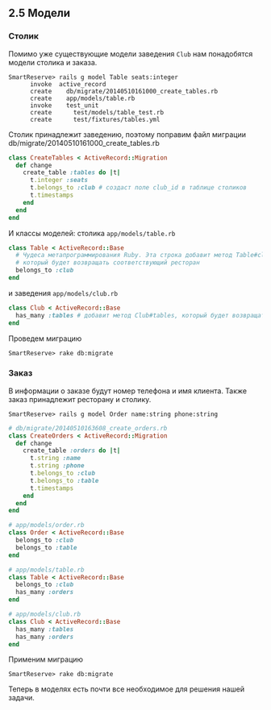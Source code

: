 ## 2.5 Модели
### Столик
Помимо уже существующие модели заведения `Club` нам понадобятся модели столика и заказа.
```shell
SmartReserve> rails g model Table seats:integer
      invoke  active_record
      create    db/migrate/20140510161000_create_tables.rb
      create    app/models/table.rb
      invoke    test_unit
      create      test/models/table_test.rb
      create      test/fixtures/tables.yml
```
Столик принадлежит заведению, поэтому поправим файл миграции db/migrate/20140510161000_create_tables.rb
```ruby
class CreateTables < ActiveRecord::Migration
  def change
    create_table :tables do |t|
      t.integer :seats
      t.belongs_to :club # создаст поле club_id в таблице столиков
      t.timestamps
    end
  end
end
```
И классы моделей:
столика `app/models/table.rb`
```ruby
class Table < ActiveRecord::Base
  # Чудеса метапрограммирования Ruby. Эта строка добавит метод Table#club,
  # который будет возвращать соответствующий ресторан
  belongs_to :club
end
```
и заведения `app/models/club.rb`
```ruby
class Club < ActiveRecord::Base
  has_many :tables # добавит метод Club#tables, который будет возвращать коллекцию столиков ресторана
end
```
Проведем миграцию
```shell
SmartReserve> rake db:migrate
```
### Заказ 
В информации о заказе будут номер телефона и имя клиента. Также заказ принадлежит ресторану и столику.
```shell
SmartReserve> rails g model Order name:string phone:string
```
```ruby
# db/migrate/20140510163608_create_orders.rb
class CreateOrders < ActiveRecord::Migration
  def change
    create_table :orders do |t|
      t.string :name
      t.string :phone
      t.belongs_to :club
      t.belongs_to :table
      t.timestamps
    end
  end
end

# app/models/order.rb
class Order < ActiveRecord::Base
  belongs_to :club
  belongs_to :table
end

# app/models/table.rb
class Table < ActiveRecord::Base
  belongs_to :club
  has_many :orders
end

# app/models/club.rb
class Club < ActiveRecord::Base
  has_many :tables
  has_many :orders
end
```
Применим миграцию
```shell
SmartReserve> rake db:migrate
```
Теперь в моделях есть почти все необходимое для решения нашей задачи.